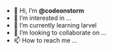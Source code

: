 - 👋 Hi, I’m **@codeonstorm**
- 👀 I’m interested in ...
- 🌱 I’m currently learning larvel
- 💞️ I’m looking to collaborate on ...
- 📫 How to reach me ...

<!---
codeonstorm/codeonstorm is a ✨ special ✨ repository because its `README.md` (this file) appears on your GitHub profile.
You can click the Preview link to take a look at your changes.
--->
